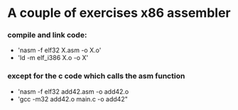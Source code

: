 # A couple of exercises x86 assembler

### compile and link code:
- 'nasm -f elf32 X.asm -o X.o'
- 'ld -m elf_i386 X.o -o X'

### except for the c code which calls the asm function
- 'nasm -f elf32 add42.asm -o add42.o
- 'gcc -m32 add42.o main.c -o add42"


